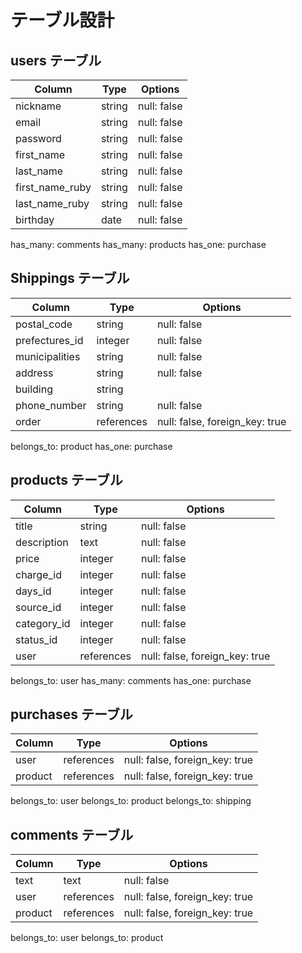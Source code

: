 # テーブル設計

## users テーブル 

| Column                | Type    | Options     |
| --------------------- | ------- | ----------- |
| nickname              | string  | null: false |
| email                 | string  | null: false |
| password              | string  | null: false |
| first_name            | string  | null: false |
| last_name             | string  | null: false |
| first_name_ruby       | string  | null: false |
| last_name_ruby        | string  | null: false |
| birthday              | date    | null: false |

has_many: comments
has_many: products
has_one: purchase
 
## Shippings テーブル

| Column            | Type        | Options                        |
| ----------------- | ----------- | ------------------------------ |
| postal_code       | string      | null: false                    |
| prefectures_id    | integer     | null: false                    |
| municipalities    | string      | null: false                    |
| address           | string      | null: false                    |
| building          | string      |                                |
| phone_number      | string      | null: false                    |
| order             | references  | null: false, foreign_key: true |

belongs_to: product
has_one: purchase

## products テーブル

| Column      | Type       | Options                        |
| ----------- | ---------- | ------------------------------ |
| title       | string     | null: false                    |
| description | text       | null: false                    |
| price       | integer    | null: false                    |
| charge_id   | integer    | null: false                    | 
| days_id     | integer    | null: false                    |
| source_id   | integer    | null: false                    |
| category_id | integer    | null: false                    |
| status_id   | integer    | null: false                    |
| user        | references | null: false, foreign_key: true |

belongs_to: user
has_many: comments
has_one: purchase

## purchases テーブル
| Column      | Type       | Options                        |
| ----------- | ---------- | ------------------------------ |
| user        | references | null: false, foreign_key: true |
| product     | references | null: false, foreign_key: true |

belongs_to: user
belongs_to: product
belongs_to: shipping

## comments テーブル

| Column      | Type       | Options                        |
| ----------- | ---------- | ------------------------------ |
| text        | text       | null: false                    |
| user        | references | null: false, foreign_key: true |
| product    | references | null: false, foreign_key: true |

belongs_to: user
belongs_to: product

